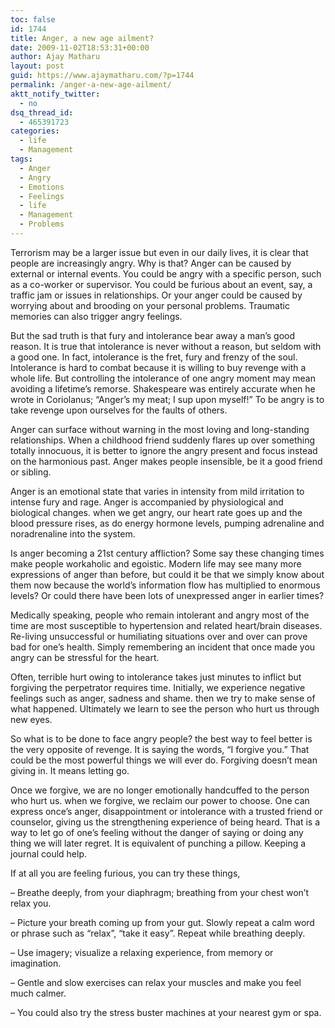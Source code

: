 ```yaml
---
toc: false
id: 1744
title: Anger, a new age ailment?
date: 2009-11-02T18:53:31+00:00
author: Ajay Matharu
layout: post
guid: https://www.ajaymatharu.com/?p=1744
permalink: /anger-a-new-age-ailment/
aktt_notify_twitter:
  - no
dsq_thread_id:
  - 465391723
categories:
  - life
  - Management
tags:
  - Anger
  - Angry
  - Emotions
  - Feelings
  - life
  - Management
  - Problems
---
```

Terrorism may be a larger issue but even in our daily lives, it is clear that people are increasingly angry. Why is that? Anger can be caused by external or internal events. You could be angry with a specific person, such as a co-worker or supervisor. You could be furious about an event, say, a traffic jam or issues in relationships. Or your anger could be caused by worrying about and brooding on your personal problems. Traumatic memories can also trigger angry feelings.

But the sad truth is that fury and intolerance bear away a man&#8217;s good reason. It is true that intolerance is never without a reason, but seldom with a good one. In fact, intolerance is the fret, fury and frenzy of the soul. Intolerance is hard to combat because it is willing to buy revenge with a whole life. But controlling the intolerance of one angry moment may mean avoiding a lifetime&#8217;s remorse. Shakespeare was entirely accurate when he wrote in Coriolanus; &#8220;Anger&#8217;s my meat; I sup upon myself!&#8221; To be angry is to take revenge upon ourselves for the faults of others.

Anger can surface without warning in the most loving and long-standing relationships. When a childhood friend suddenly flares up over something totally innocuous, it is better to ignore the angry present and focus instead on the harmonious past. Anger makes people insensible, be it a good friend or sibling.

Anger is an emotional state that varies in intensity from mild irritation to intense fury and rage. Anger is accompanied by physiological and biological changes. when we get angry, our heart rate goes up and the blood pressure rises, as do energy hormone levels, pumping adrenaline and noradrenaline into the system.

Is anger becoming a 21st century affliction? Some say these changing times make people workaholic and egoistic. Modern life may see many more expressions of anger than before, but could it be that we simply know about them now because the world&#8217;s information flow has multiplied to enormous levels? Or could there have been lots of unexpressed anger in earlier times?

Medically speaking, people who remain intolerant and angry most of the time are most susceptible to hypertension and related heart/brain diseases. Re-living unsuccessful or humiliating situations over and over can prove bad for one&#8217;s health. Simply remembering an incident that once made you angry can be stressful for the heart.

Often, terrible hurt owing to intolerance takes just minutes to inflict but forgiving the perpetrator requires time. Initially, we experience negative feelings such as anger, sadness and shame. then we try to make sense of what happened. Ultimately we learn to see the person who hurt us through new eyes.

So what is to be done to face angry people? the best way to feel better is the very opposite of revenge. It is saying the words, &#8220;I forgive you.&#8221; That could be the most powerful things we will ever do. Forgiving doesn&#8217;t mean giving in. It means letting go.

Once we forgive, we are no longer emotionally handcuffed to the person who hurt us. when we forgive, we reclaim our power to choose. One can express once&#8217;s anger, disappointment or intolerance with a trusted friend or counselor, giving us the strengthening experience of being heard. That is a way to let go of one&#8217;s feeling without the danger of saying or doing any thing we will later regret. It is equivalent of punching a pillow. Keeping a journal could help.

If at all you are feeling furious, you can try these things,

&#8211; Breathe deeply, from your diaphragm; breathing from your chest won&#8217;t relax you.

&#8211; Picture your breath coming up from your gut. Slowly repeat a calm word or phrase such as &#8220;relax&#8221;, &#8220;take it easy&#8221;. Repeat while breathing deeply.

&#8211; Use imagery; visualize a relaxing experience, from memory or imagination.

&#8211; Gentle and slow exercises can relax your muscles and make you feel much calmer.

&#8211; You could also try the stress buster machines at your nearest gym or spa.
